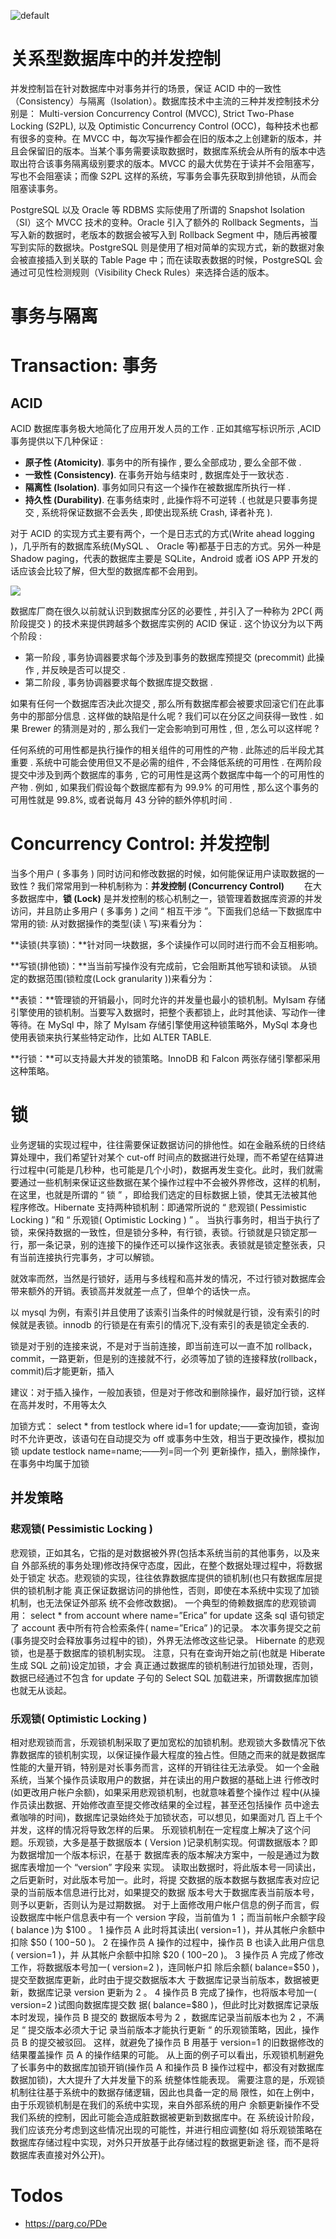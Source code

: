 ![default](https://user-images.githubusercontent.com/5803001/45228854-de88b400-b2f6-11e8-9ab0-d393ed19f21f.png)

# 关系型数据库中的并发控制

并发控制旨在针对数据库中对事务并行的场景，保证 ACID 中的一致性（Consistency）与隔离（Isolation）。数据库技术中主流的三种并发控制技术分别是： Multi-version Concurrency Control (MVCC), Strict Two-Phase Locking (S2PL), 以及 Optimistic Concurrency Control (OCC)，每种技术也都有很多的变种。在 MVCC 中，每次写操作都会在旧的版本之上创建新的版本，并且会保留旧的版本。当某个事务需要读取数据时，数据库系统会从所有的版本中选取出符合该事务隔离级别要求的版本。MVCC 的最大优势在于读并不会阻塞写，写也不会阻塞读；而像 S2PL 这样的系统，写事务会事先获取到排他锁，从而会阻塞读事务。

PostgreSQL 以及 Oracle 等 RDBMS 实际使用了所谓的 Snapshot Isolation（SI）这个 MVCC 技术的变种。Oracle 引入了额外的 Rollback Segments，当写入新的数据时，老版本的数据会被写入到 Rollback Segment 中，随后再被覆写到实际的数据块。PostgreSQL 则是使用了相对简单的实现方式，新的数据对象会被直接插入到关联的 Table Page 中；而在读取表数据的时候，PostgreSQL 会通过可见性检测规则（Visibility Check Rules）来选择合适的版本。

# 事务与隔离

# Transaction: 事务

## ACID

ACID 数据库事务极大地简化了应用开发人员的工作 . 正如其缩写标识所示 ,ACID 事务提供以下几种保证 :

- **原子性 (Atomicity)**. 事务中的所有操作 , 要么全部成功 , 要么全部不做 .
- **一致性 (Consistency)**. 在事务开始与结束时 , 数据库处于一致状态 .
- **隔离性 (Isolation)**. 事务如同只有这一个操作在被数据库所执行一样 .
- **持久性 (Durability)**. 在事务结束时 , 此操作将不可逆转 .( 也就是只要事务提交 , 系统将保证数据不会丢失 , 即使出现系统 Crash, 译者补充 ).

对于 ACID 的实现方式主要有两个，一个是日志式的方式(Write ahead logging )，几乎所有的数据库系统(MySQL 、 Oracle 等)都基于日志的方式。另外一种是 Shadow paging，代表的数据库主要是 SQLite，Android 或者 iOS APP 开发的话应该会比较了解，但大型的数据库都不会用到。

![](http://mmbiz.qpic.cn/mmbiz/Pn4Sm0RsAujF1Uh53H2CzRNHKIzAkSZbyqPPFjQhgY2l6llddIVKZBCkEmoH8VYWO9HRSSZ1RcvmjTPl987CwA/640?wx_fmt=jpeg&wxfrom=5&wx_lazy=1)

数据库厂商在很久以前就认识到数据库分区的必要性 , 并引入了一种称为 2PC( 两阶段提交 ) 的技术来提供跨越多个数据库实例的 ACID 保证 . 这个协议分为以下两个阶段 :

- 第一阶段 , 事务协调器要求每个涉及到事务的数据库预提交 (precommit) 此操作 , 并反映是否可以提交 .
- 第二阶段 , 事务协调器要求每个数据库提交数据 .

如果有任何一个数据库否决此次提交 , 那么所有数据库都会被要求回滚它们在此事务中的那部分信息 . 这样做的缺陷是什么呢 ? 我们可以在分区之间获得一致性 . 如果 Brewer 的猜测是对的 , 那么我们一定会影响到可用性 , 但 , 怎么可以这样呢 ?

任何系统的可用性都是执行操作的相关组件的可用性的产物 . 此陈述的后半段尤其重要 . 系统中可能会使用但又不是必需的组件 , 不会降低系统的可用性 . 在两阶段提交中涉及到两个数据库的事务 , 它的可用性是这两个数据库中每一个的可用性的产物 . 例如 , 如果我们假设每个数据库都有为 99.9% 的可用性 , 那么这个事务的可用性就是 99.8%, 或者说每月 43 分钟的额外停机时间 .

# Concurrency Control: 并发控制

当多个用户 ( 多事务 ) 同时访问和修改数据的时候，如何能保证用户读取数据的一致性 ? 我们常常用到一种机制称为：**并发控制 (Concurrency Control)** 　　在大多数据库中，**锁 (Lock)** 是并发控制的核心机制之一，锁管理着数据库资源的并发访问，并且防止多用户 ( 多事务 ) 之间 “ 相互干涉 ”。下面我们总结一下数据库中常用的锁: 从对数据操作的类型(读 \ 写)来看分为：

**读锁(共享锁)：**针对同一块数据，多个读操作可以同时进行而不会互相影响。

**写锁(排他锁)：**当当前写操作没有完成前，它会阻断其他写锁和读锁。 从锁定的数据范围(锁粒度(Lock granularity ))来看分为：

**表锁：**管理锁的开销最小，同时允许的并发量也最小的锁机制。MyIsam 存储引擎使用的锁机制。当要写入数据时，把整个表都锁上，此时其他读、写动作一律等待。在 MySql 中，除了 MyIsam 存储引擎使用这种锁策略外，MySql 本身也使用表锁来执行某些特定动作，比如 ALTER TABLE.

**行锁：**可以支持最大并发的锁策略。InnoDB 和 Falcon 两张存储引擎都采用这种策略。

# 锁

业务逻辑的实现过程中，往往需要保证数据访问的排他性。如在金融系统的日终结算处理中，我们希望针对某个 cut-off 时间点的数据进行处理，而不希望在结算进行过程中(可能是几秒种，也可能是几个小时)，数据再发生变化。此时，我们就需要通过一些机制来保证这些数据在某个操作过程中不会被外界修改，这样的机制，在这里，也就是所谓的 “ 锁 ” ，即给我们选定的目标数据上锁，使其无法被其他程序修改。Hibernate 支持两种锁机制：即通常所说的 “ 悲观锁( Pessimistic Locking ) ”和 “ 乐观锁( Optimistic Locking ) ” 。
当执行事务时，相当于执行了锁，来保持数据的一致性，但是锁分多种，有行锁，表锁。行锁就是只锁定那一行，那一条记录，别的连接下的操作还可以操作这张表。表锁就是锁定整张表，只有当前连接执行完事务，才可以解锁。

就效率而然，当然是行锁好，适用与多线程和高并发的情况，不过行锁对数据库会带来额外的开销。表锁高并发就差一点了，但单个的话快一点。

以 mysql 为例，有索引并且使用了该索引当条件的时候就是行锁，没有索引的时候就是表锁。innodb 的行锁是在有索引的情况下,没有索引的表是锁定全表的.

锁是对于别的连接来说，不是对于当前连接，即当前连可以一直不加 rollback，commit，一路更新，但是别的连接就不行，必须等加了锁的连接释放(rollback，commit)后才能更新，插入

建议：对于插入操作，一般加表锁，但是对于修改和删除操作，最好加行锁，这样在高并发时，不用等太久

加锁方式：
select \* from testlock where id=1 for update;——查询加锁，查询时不允许更改，该语句在自动提交为 off 或事务中生效，相当于更改操作，模拟加锁
update testlock name=name;——列=同一个列
更新操作，插入，删除操作，在事务中均属于加锁

## 并发策略

### 悲观锁( Pessimistic Locking )

悲观锁，正如其名，它指的是对数据被外界(包括本系统当前的其他事务，以及来自
外部系统的事务处理)修改持保守态度，因此，在整个数据处理过程中，将数据处于锁定
状态。悲观锁的实现，往往依靠数据库提供的锁机制(也只有数据库层提供的锁机制才能
真正保证数据访问的排他性，否则，即使在本系统中实现了加锁机制，也无法保证外部系
统不会修改数据)。
一个典型的倚赖数据库的悲观锁调用：
select \* from account where name=”Erica” for update
这条 sql 语句锁定了 account 表中所有符合检索条件( name=”Erica” )的记录。
本次事务提交之前(事务提交时会释放事务过程中的锁)，外界无法修改这些记录。
Hibernate 的悲观锁，也是基于数据库的锁机制实现。
注意，只有在查询开始之前(也就是 Hiberate 生成 SQL 之前)设定加锁，才会
真正通过数据库的锁机制进行加锁处理，否则，数据已经通过不包含 for update
子句的 Select SQL 加载进来，所谓数据库加锁也就无从谈起。

### 乐观锁( Optimistic Locking )

相对悲观锁而言，乐观锁机制采取了更加宽松的加锁机制。悲观锁大多数情况下依
靠数据库的锁机制实现，以保证操作最大程度的独占性。但随之而来的就是数据库
性能的大量开销，特别是对长事务而言，这样的开销往往无法承受。
如一个金融系统，当某个操作员读取用户的数据，并在读出的用户数据的基础上进
行修改时(如更改用户帐户余额)，如果采用悲观锁机制，也就意味着整个操作过
程中(从操作员读出数据、开始修改直至提交修改结果的全过程，甚至还包括操作
员中途去煮咖啡的时间)，数据库记录始终处于加锁状态，可以想见，如果面对几
百上千个并发，这样的情况将导致怎样的后果。
乐观锁机制在一定程度上解决了这个问题。乐观锁，大多是基于数据版本
( Version )记录机制实现。何谓数据版本？即为数据增加一个版本标识，在基于
数据库表的版本解决方案中，一般是通过为数据库表增加一个 “version” 字段来
实现。
读取出数据时，将此版本号一同读出，之后更新时，对此版本号加一。此时，将提
交数据的版本数据与数据库表对应记录的当前版本信息进行比对，如果提交的数据
版本号大于数据库表当前版本号，则予以更新，否则认为是过期数据。
对于上面修改用户帐户信息的例子而言，假设数据库中帐户信息表中有一个
version 字段，当前值为 1 ；而当前帐户余额字段( balance )为 $100 。
1 操作员 A 此时将其读出( version=1 )，并从其帐户余额中扣除 $50
( $100-$50 )。
2 在操作员 A 操作的过程中，操作员 B 也读入此用户信息( version=1 )，并
从其帐户余额中扣除 $20 ( $100-$20 )。
3 操作员 A 完成了修改工作，将数据版本号加一( version=2 )，连同帐户扣
除后余额( balance=$50 )，提交至数据库更新，此时由于提交数据版本大
于数据库记录当前版本，数据被更新，数据库记录 version 更新为 2 。
4 操作员 B 完成了操作，也将版本号加一( version=2 )试图向数据库提交数
据( balance=\$80 )，但此时比对数据库记录版本时发现，操作员 B 提交的
数据版本号为 2 ，数据库记录当前版本也为 2 ，不满足 “ 提交版本必须大于记
录当前版本才能执行更新 “ 的乐观锁策略，因此，操作员 B 的提交被驳回。
这样，就避免了操作员 B 用基于 version=1 的旧数据修改的结果覆盖操作
员 A 的操作结果的可能。
从上面的例子可以看出，乐观锁机制避免了长事务中的数据库加锁开销(操作员 A
和操作员 B 操作过程中，都没有对数据库数据加锁)，大大提升了大并发量下的系
统整体性能表现。
需要注意的是，乐观锁机制往往基于系统中的数据存储逻辑，因此也具备一定的局
限性，如在上例中，由于乐观锁机制是在我们的系统中实现，来自外部系统的用户
余额更新操作不受我们系统的控制，因此可能会造成脏数据被更新到数据库中。在
系统设计阶段，我们应该充分考虑到这些情况出现的可能性，并进行相应调整(如
将乐观锁策略在数据库存储过程中实现，对外只开放基于此存储过程的数据更新途
径，而不是将数据库表直接对外公开)。

# Todos

- https://parg.co/PDe
